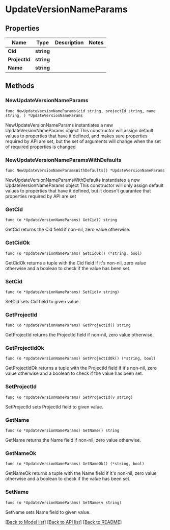 # UpdateVersionNameParams

## Properties

Name | Type | Description | Notes
------------ | ------------- | ------------- | -------------
**Cid** | **string** |  | 
**ProjectId** | **string** |  | 
**Name** | **string** |  | 

## Methods

### NewUpdateVersionNameParams

`func NewUpdateVersionNameParams(cid string, projectId string, name string, ) *UpdateVersionNameParams`

NewUpdateVersionNameParams instantiates a new UpdateVersionNameParams object
This constructor will assign default values to properties that have it defined,
and makes sure properties required by API are set, but the set of arguments
will change when the set of required properties is changed

### NewUpdateVersionNameParamsWithDefaults

`func NewUpdateVersionNameParamsWithDefaults() *UpdateVersionNameParams`

NewUpdateVersionNameParamsWithDefaults instantiates a new UpdateVersionNameParams object
This constructor will only assign default values to properties that have it defined,
but it doesn't guarantee that properties required by API are set

### GetCid

`func (o *UpdateVersionNameParams) GetCid() string`

GetCid returns the Cid field if non-nil, zero value otherwise.

### GetCidOk

`func (o *UpdateVersionNameParams) GetCidOk() (*string, bool)`

GetCidOk returns a tuple with the Cid field if it's non-nil, zero value otherwise
and a boolean to check if the value has been set.

### SetCid

`func (o *UpdateVersionNameParams) SetCid(v string)`

SetCid sets Cid field to given value.


### GetProjectId

`func (o *UpdateVersionNameParams) GetProjectId() string`

GetProjectId returns the ProjectId field if non-nil, zero value otherwise.

### GetProjectIdOk

`func (o *UpdateVersionNameParams) GetProjectIdOk() (*string, bool)`

GetProjectIdOk returns a tuple with the ProjectId field if it's non-nil, zero value otherwise
and a boolean to check if the value has been set.

### SetProjectId

`func (o *UpdateVersionNameParams) SetProjectId(v string)`

SetProjectId sets ProjectId field to given value.


### GetName

`func (o *UpdateVersionNameParams) GetName() string`

GetName returns the Name field if non-nil, zero value otherwise.

### GetNameOk

`func (o *UpdateVersionNameParams) GetNameOk() (*string, bool)`

GetNameOk returns a tuple with the Name field if it's non-nil, zero value otherwise
and a boolean to check if the value has been set.

### SetName

`func (o *UpdateVersionNameParams) SetName(v string)`

SetName sets Name field to given value.



[[Back to Model list]](../README.md#documentation-for-models) [[Back to API list]](../README.md#documentation-for-api-endpoints) [[Back to README]](../README.md)


